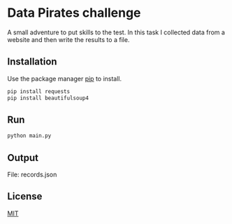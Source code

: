 # Data Pirates challenge

A small adventure to put skills to the test. In this task I collected data from a website and then write the results to a file.

## Installation

Use the package manager [pip](https://pip.pypa.io/en/stable/) to install.

```bash
pip install requests
pip install beautifulsoup4
```

## Run

```bash
python main.py
```

## Output

File: records.json

## License
[MIT](https://choosealicense.com/licenses/mit/)
